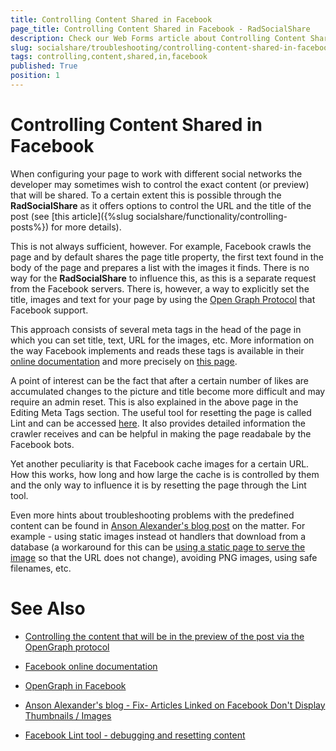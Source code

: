 ```yaml
---
title: Controlling Content Shared in Facebook
page_title: Controlling Content Shared in Facebook - RadSocialShare
description: Check our Web Forms article about Controlling Content Shared in Facebook.
slug: socialshare/troubleshooting/controlling-content-shared-in-facebook
tags: controlling,content,shared,in,facebook
published: True
position: 1
---
```


# Controlling Content Shared in Facebook




When configuring your page to work with different social networks the developer may sometimes wish to control the exact content (or preview) that will be shared. To a certain extent this is possible through the **RadSocialShare** as it offers options to control the URL and the title of the post (see [this article]({%slug socialshare/functionality/controlling-posts%}) for more details).

This is not always sufficient, however. For example, Facebook crawls the page and by default shares the page title property, the first text found in the body of the page and prepares a list with the images it finds. There is no way for the **RadSocialShare** to influence this, as this is a separate request from the Facebook servers. There is, however, a way to explicitly set the title, images and text for your page by using the [Open Graph Protocol](http://ogp.me/) that Facebook support.

This approach consists of several meta tags in the head of the page in which you can set title, text, URL for the images, etc. More information on the way Facebook implements and reads these tags is available in their [online documentation](http://developers.facebook.com/docs/) and more precisely on [this page](http://developers.facebook.com/docs/opengraph/).

A point of interest can be the fact that after a certain number of likes are accumulated changes to the picture and title become more difficult and may require an admin reset. This is also explained in the above page in the Editing Meta Tags section. The useful tool for resetting the page is called Lint and can be accessed [here](http://developers.facebook.com/tools/lint). It also provides detailed information the crawler receives and can be helpful in making the page readabale by the Facebook bots.

Yet another peculiarity is that Facebook cache images for a certain URL. How this works, how long and how large the cache is is controlled by them and the only way to influence it is by resetting the page through the Lint tool.

Even more hints about troubleshooting problems with the predefined content can be found in [Anson Alexander's blog post](http://ansonalex.com/troubleshooting/fix-articles-linked-on-facebook-dont-display-thumbnails-images/) on the matter. For example - using static images instead ot handlers that download from a database (a workaround for this can be [using a static page to serve the image](http://forums.asp.net/t/1127267.aspx/1) so that the URL does not change), avoiding PNG images, using safe filenames, etc.

# See Also

 * [Controlling the content that will be in the preview of the post via the OpenGraph protocol](http://ogp.me/)

 * [Facebook online documentation](http://developers.facebook.com/docs/)

 * [OpenGraph in Facebook](http://developers.facebook.com/docs/opengraph/)

 * [Anson Alexander's blog - Fix- Articles Linked on Facebook Don't Display Thumbnails / Images](http://ansonalex.com/troubleshooting/fix-articles-linked-on-facebook-dont-display-thumbnails-images/)

 * [Facebook Lint tool - debugging and resetting content](http://developers.facebook.com/tools/lint)

